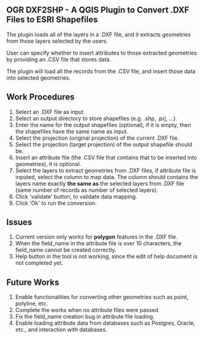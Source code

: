 ## OGR DXF2SHP - A QGIS Plugin to Convert .DXF Files to ESRI Shapefiles

The plugin loads all of the layers in a .DXF file, and it extracts geometries from those layers selected by the users.  
  
User can specify whether to insert attributes to those extracted geometries by providing an .CSV file that stores data.  

The plugin will load all the records from the .CSV file, and insert those data into selected geometries.

## Work Procedures

1. Select an .DXF file as input.
2. Select an output directory to store shapefiles (e.g. .shp, .prj, ...).
3. Enter the name for the output shapefiles (optional), if it is empty, then the shapefiles have the same name as input.
4. Select the projection (original projection) of the current .DXF file.
5. Select the projection (target projection) of the output shapefile should be.
6. Insert an attribute file (the .CSV file that contains that to be inserted into geometries), it is optional.
7. Select the layers to extract geometries from .DXF files, if attribute file is inputed, select the column to map data. The column should contains the layers name exactly **the same as** the selected layers from .DXF file (same number of records as number of selected layers).
8. Click 'validate' button, to validate data mapping.
9. Click 'Ok' to run the conversion.

## Issues

1. Current version only works for **polygon** features in the .DXF file.
2. When the field_name in the attribute file is over 10 characters, the field_name cannot be created correctly.
3. Help button in the tool is not working, since the edit of help document is not completed yet.

## Future Works

1. Enable functionalities for converting other geometries such as point, polyline, etc.
2. Complete the works when no attribute files were passed
3. Fix the field_name creation bug in attribute file loading.
4. Enable loading attribute data from databases such as Postgres, Oracle, etc., and interaction with databases.

